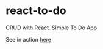 # react-to-do
 CRUD with React. Simple To Do App

See in action [here](https://dpjha-react-todo.netlify.app/)
